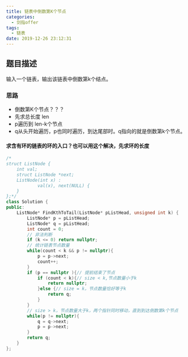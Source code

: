 ```yaml
---
title: 链表中倒数第K个节点
categories:
  - 剑指offer
tags:
  - 链表
date: 2019-12-26 23:12:31
---
```


## 题目描述
输入一个链表，输出该链表中倒数第k个结点。

### 思路
- 倒数第K个节点？？？
- 先求总长度 len
- p遍历到 len-k个节点
- q从头开始遍历，p也同时遍历，到达尾部时。q指向的就是倒数第k个节点。

#### 求含有环的链表的环的入口？也可以用这个解决，先求环的长度
```cpp
/*
struct ListNode {
	int val;
	struct ListNode *next;
	ListNode(int x) :
			val(x), next(NULL) {
	}
};*/
class Solution {
public:
    ListNode* FindKthToTail(ListNode* pListHead, unsigned int k) {
        ListNode* p = pListHead;
        ListNode* q = pListHead;
        int count = 0;
        // 非法判断
        if (k <= 0) return nullptr;
        // 统计链表节点数量
        while(count < k && p != nullptr){
            p = p->next;
            count++;
        }
        if (p == nullptr ){// 提前结束了节点
            if (count < k){// size < k,节点数量小于k
                return nullptr;
            }else {// size = k，节点数量恰好等于k
                return q;
            }
        } 
        // size > k，节点数量大于k，两个指针同时移动，直到到达倒数第k个节点
        while(p != nullptr){
            q = q->next;
            p = p->next;
        }
        return q;
    }
};
```